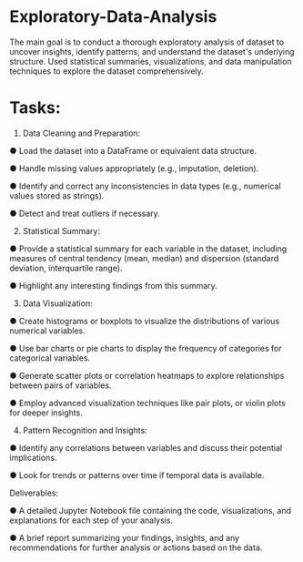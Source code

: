# Exploratory-Data-Analysis
The main goal is to conduct a thorough exploratory analysis of dataset to uncover insights, identify patterns, and understand the dataset's underlying structure. Used statistical summaries, visualizations, and data manipulation techniques to explore the dataset comprehensively.

# Tasks:

1.	Data Cleaning and Preparation:

●	Load the dataset into a DataFrame or equivalent data structure.

●	Handle missing values appropriately (e.g., imputation, deletion).

●	Identify and correct any inconsistencies in data types (e.g., numerical values stored as strings).

●	Detect and treat outliers if necessary.

2.	Statistical Summary:

●	Provide a statistical summary for each variable in the dataset, including measures of central tendency (mean, median) and dispersion (standard deviation, interquartile range).

●	Highlight any interesting findings from this summary.

3.	Data Visualization:

●	Create histograms or boxplots to visualize the distributions of various numerical variables.

●	Use bar charts or pie charts to display the frequency of categories for categorical variables.

●	Generate scatter plots or correlation heatmaps to explore relationships between pairs of variables.

●	Employ advanced visualization techniques like pair plots, or violin plots for deeper insights.

4.	Pattern Recognition and Insights:

●	Identify any correlations between variables and discuss their potential implications.

●	Look for trends or patterns over time if temporal data is available.

Deliverables:

●	A detailed Jupyter Notebook file containing the code, visualizations, and explanations for each step of your analysis.

●	A brief report summarizing your findings, insights, and any recommendations for further analysis or actions based on the data.

